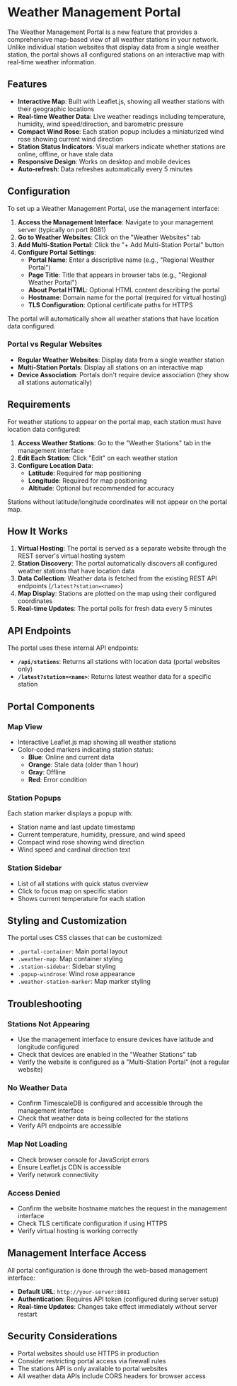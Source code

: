 # Weather Management Portal

The Weather Management Portal is a new feature that provides a comprehensive map-based view of all weather stations in your network. Unlike individual station websites that display data from a single weather station, the portal shows all configured stations on an interactive map with real-time weather information.

## Features

- **Interactive Map**: Built with Leaflet.js, showing all weather stations with their geographic locations
- **Real-time Weather Data**: Live weather readings including temperature, humidity, wind speed/direction, and barometric pressure
- **Compact Wind Rose**: Each station popup includes a miniaturized wind rose showing current wind direction
- **Station Status Indicators**: Visual markers indicate whether stations are online, offline, or have stale data
- **Responsive Design**: Works on desktop and mobile devices
- **Auto-refresh**: Data refreshes automatically every 5 minutes

## Configuration

To set up a Weather Management Portal, use the management interface:

1. **Access the Management Interface**: Navigate to your management server (typically on port 8081)
2. **Go to Weather Websites**: Click on the "Weather Websites" tab
3. **Add Multi-Station Portal**: Click the "+ Add Multi-Station Portal" button
4. **Configure Portal Settings**:
   - **Portal Name**: Enter a descriptive name (e.g., "Regional Weather Portal")
   - **Page Title**: Title that appears in browser tabs (e.g., "Regional Weather Portal")
   - **About Portal HTML**: Optional HTML content describing the portal
   - **Hostname**: Domain name for the portal (required for virtual hosting)
   - **TLS Configuration**: Optional certificate paths for HTTPS

The portal will automatically show all weather stations that have location data configured.

### Portal vs Regular Websites

- **Regular Weather Websites**: Display data from a single weather station
- **Multi-Station Portals**: Display all stations on an interactive map
- **Device Association**: Portals don't require device association (they show all stations automatically)

## Requirements

For weather stations to appear on the portal map, each station must have location data configured:

1. **Access Weather Stations**: Go to the "Weather Stations" tab in the management interface
2. **Edit Each Station**: Click "Edit" on each weather station
3. **Configure Location Data**:
   - **Latitude**: Required for map positioning
   - **Longitude**: Required for map positioning  
   - **Altitude**: Optional but recommended for accuracy

Stations without latitude/longitude coordinates will not appear on the portal map.

## How It Works

1. **Virtual Hosting**: The portal is served as a separate website through the REST server's virtual hosting system
2. **Station Discovery**: The portal automatically discovers all configured weather stations that have location data
3. **Data Collection**: Weather data is fetched from the existing REST API endpoints (`/latest?station=<name>`)
4. **Map Display**: Stations are plotted on the map using their configured coordinates
5. **Real-time Updates**: The portal polls for fresh data every 5 minutes

## API Endpoints

The portal uses these internal API endpoints:

- **`/api/stations`**: Returns all stations with location data (portal websites only)
- **`/latest?station=<name>`**: Returns latest weather data for a specific station

## Portal Components

### Map View
- Interactive Leaflet.js map showing all weather stations
- Color-coded markers indicating station status:
  - **Blue**: Online and current data
  - **Orange**: Stale data (older than 1 hour)
  - **Gray**: Offline
  - **Red**: Error condition

### Station Popups
Each station marker displays a popup with:
- Station name and last update timestamp
- Current temperature, humidity, pressure, and wind speed
- Compact wind rose showing wind direction
- Wind speed and cardinal direction text

### Station Sidebar
- List of all stations with quick status overview
- Click to focus map on specific station
- Shows current temperature for each station

## Styling and Customization

The portal uses CSS classes that can be customized:

- `.portal-container`: Main portal layout
- `.weather-map`: Map container styling
- `.station-sidebar`: Sidebar styling
- `.popup-windrose`: Wind rose appearance
- `.weather-station-marker`: Map marker styling

## Troubleshooting

### Stations Not Appearing
- Use the management interface to ensure devices have latitude and longitude configured
- Check that devices are enabled in the "Weather Stations" tab
- Verify the website is configured as a "Multi-Station Portal" (not a regular website)

### No Weather Data
- Confirm TimescaleDB is configured and accessible through the management interface
- Check that weather data is being collected for the stations
- Verify API endpoints are accessible

### Map Not Loading
- Check browser console for JavaScript errors
- Ensure Leaflet.js CDN is accessible
- Verify network connectivity

### Access Denied
- Confirm the website hostname matches the request in the management interface
- Check TLS certificate configuration if using HTTPS
- Verify virtual hosting is working correctly

## Management Interface Access

All portal configuration is done through the web-based management interface:

- **Default URL**: `http://your-server:8081`
- **Authentication**: Requires API token (configured during server setup)
- **Real-time Updates**: Changes take effect immediately without server restart

## Security Considerations

- Portal websites should use HTTPS in production
- Consider restricting portal access via firewall rules
- The stations API is only available to portal websites
- All weather data APIs include CORS headers for browser access 
